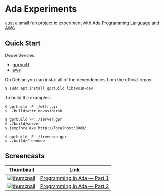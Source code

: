 # Ada Experiments

Just a small fun project to experiment with [Ada Programming Language](https://www.adaic.org/) and [AWS](https://github.com/AdaCore/aws)

## Quick Start

Dependencies:
- [gprbuild](https://github.com/AdaCore/gprbuild)
- [aws](https://github.com/AdaCore/aws)

On Debian you can install all of the dependencies from the official repos:

```console
$ sudo apt install gprbuild libaws18-dev
```

To build the examples:

```console
$ gprbuild -P ./wttr.gpr
$ ./build/wttr novosibirsk

$ gprbuild -P ./server.gpr
$ ./build/server
$ iexplore.exe http://localhost:8080/

$ gprbuild -P ./freenode.gpr
$ ./build/freenode
```

## Screencasts

| Thumbnail | Link |
| --- | --- |
| [![thumbnail](http://i3.ytimg.com/vi/ljeYMzDThMY/default.jpg)](https://www.youtube.com/watch?v=ljeYMzDThMY) | [Programming in Ada — Part 1](https://www.youtube.com/watch?v=ljeYMzDThMY) |
| [![thumbnail](http://i3.ytimg.com/vi/-wbMVnkCgOk/default.jpg)](https://www.youtube.com/watch?v=-wbMVnkCgOk) | [Programming in Ada — Part 2](https://www.youtube.com/watch?v=-wbMVnkCgOk) |
